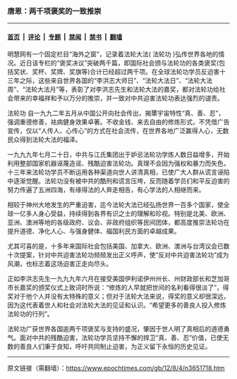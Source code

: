 ### 唐恩：两千项褒奖的一致推崇

---

#### [首页](../../../..?n3651718) &nbsp;|&nbsp; [评论](../../../../../epoch-comment?n3651718) &nbsp;|&nbsp; [专题](../../../../../epoch-special?n3651718) &nbsp;|&nbsp; [禁闻](../../../../../epoch-news?n3651718) &nbsp;|&nbsp; [禁书](../../../../../books?n3651718) &nbsp;|&nbsp; [翻墙](https://github.com/gfw-breaker/nogfw/blob/master/README.md?n3651718)


<div class="post_content" id="artbody" itemprop="articleBody">
 <!-- article content begin -->
 <p>
  明慧网有一个固定栏目“海外之窗”，记录着法轮大法(
  <ok href="https://www.epochtimes.com/gb/tag/%E6%B3%95%E8%BD%AE%E5%8A%9F.html">
   法轮功
  </ok>
  )弘传世界各地的情况。近日该专栏的“褒奖决议”突破两千篇，即国际社会颁与法轮功的各类褒奖(包括奖状、奖杯、奖牌、奖旗等)合计已经超过两千项。在全球法轮功学员反迫害十三年之际，这些来自世界各国的“李洪志大师日”、“法轮大法日”、“法轮大法周”、“法轮大法月”等，表彰了对李洪志先生和法轮大法的嘉奖，都对法轮功给社会带来的幸福祥和予以万分的推崇，并一致对中共迫害法轮功表达强烈的谴责。
 </p>
 <p>
  <ok href="https://www.epochtimes.com/gb/tag/%E6%B3%95%E8%BD%AE%E5%8A%9F.html">
   法轮功
  </ok>
  自一九九二年五月从中国公开向社会传出，揭橥宇宙特性“真、善、忍”，强调重德修善，袪病健身效果卓著。不收金钱、来去自由的修炼形式，不凭借广告宣传，仅以“人传人、心传心”的方式在社会流传，在世界各地广泛赢得人心，无数民众得到法轮大法的福泽。
 </p>
 <p>
  一九九九年七月二十日，中共与江氏集团出于妒忌法轮功学炼人数日益增多，开始利用整部国家机器诬蔑造谣、残酷迫害法轮功。真理不会因为强权和暴力而失色，十三年来法轮功学员不断运用各种渠道向世人讲清真相，已使广大人群从谎言诬陷中逐渐觉醒。法轮功没有被中共的酷刑和谎言压垮，反而随着学员们和平反迫害的努力传遍了五洲四海，有缘得法的人奔走相告，有心学法的人相继而来。
 </p>
 <p>
  相较于神州大地发生的严重迫害，迄今法轮大法已经弘扬世界一百多个国家，使全球一亿多人身心受益，持续得到各界有识之士的理解和珍视。特别是北美、欧洲、亚洲、澳洲等地的各级政府、议会、非政府组织等民间团体，都高度推崇法轮功在提升道德、净化人心、与强身健体、福国利民方面的卓越成果。
 </p>
 <p>
  尤其可喜的是，十多年来国际社会包括美国、加拿大、欧洲、澳洲与台湾议会已数十次提案，针对中共迫害法轮功频频发出正义呼声，使“反对中共迫害法轮功”成为风潮，也标志着这场迫害正走向尽头。
 </p>
 <p>
  正如李洪志先生一九九九年六月在接受美国伊利诺伊州州长、州财政部长和芝加哥市长嘉奖的颁奖仪式上致词时所说：“修炼的人早就把世间的名利看得很淡了”，得奖对于他个人并没有太特殊的意义；但对于法轮大法来说，得奖的意义却很深远，因为这代表着世人和社会对法轮大法的见证和认识。“希望更多的善良人投入修炼法轮功的行列”。
 </p>
 <p>
  法轮功广获世界各国逾两千项褒奖与支持的盛况，肇因于世人明了真相后的道德勇气。面对中共的残酷迫害，法轮功学员坚持不懈的捍卫“真、善、忍”价值，已使无数的善良人们秉于良知，呼吁共同制止迫害，为正义留下永恒的历史见证。
 </p>
 <!-- article content end -->
 <div id="below_article_ad">
 </div>
</div>


---

原文链接（需翻墙）：https://www.epochtimes.com/gb/12/8/4/n3651718.htm